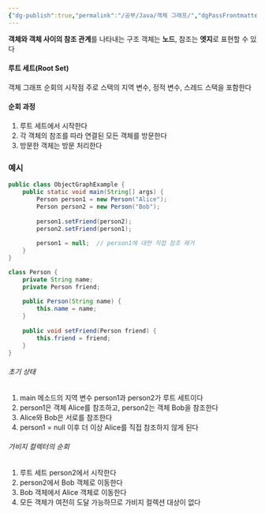 ```yaml
---
{"dg-publish":true,"permalink":"/공부/Java/객체 그래프/","dgPassFrontmatter":true}
---
```



**객체와 객체 사이의 참조 관계**를 나타내는 구조
객체는 **노드**, 참조는 **엣지**로 표현할 수 있다

#### 루트  세트(Root Set)
객체 그래프 순회의 시작점
주로 스택의 지역 변수, 정적 변수, 스레드 스택을 포함한다

#### 순회 과정
1. 루트 세트에서 시작한다
2. 각 객체의 참조를 따라 연결된 모든 객체를 방문한다
3. 방문한 객체는 방문 처리한다

### 예시
```java
public class ObjectGraphExample {
    public static void main(String[] args) {
        Person person1 = new Person("Alice");
        Person person2 = new Person("Bob");
        
        person1.setFriend(person2);
        person2.setFriend(person1);
        
        person1 = null;  // person1에 대한 직접 참조 제거
    }
}

class Person {
    private String name;
    private Person friend;
    
    public Person(String name) {
        this.name = name;
    }
    
    public void setFriend(Person friend) {
        this.friend = friend;
    }
}
```

###### 초기 상태
1. main 메소드의 지역 변수 person1과 person2가 루트 세트이다
2. person1은 객체 Alice를 참조하고, person2는 객체 Bob을 참조한다
3. Alice와 Bob은 서로를 참조한다
4. person1 = null 이후 더 이상 Alice를 직접 참조하지 않게 된다

###### 가비지 컬렉터의 순회
1. 루트 세트 person2에서 시작한다
2. person2에서 Bob 객체로 이동한다
3. Bob 객체에서 Alice 객체로 이동한다
4. 모든 객체가 여전히 도달 가능하므로 가비지 컬렉션 대상이 없다